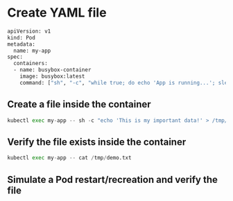 # Create YAML file

```bash
apiVersion: v1
kind: Pod
metadata:
  name: my-app
spec:
  containers:
  - name: busybox-container
    image: busybox:latest
    command: ["sh", "-c", "while true; do echo 'App is running...'; sleep 5; done"]
```

## Create a file inside the container

```python
kubectl exec my-app -- sh -c "echo 'This is my important data!' > /tmp/demo.txt"
```

## Verify the file exists inside the container
```python
kubectl exec my-app -- cat /tmp/demo.txt
```
## Simulate a Pod restart/recreation and verify the file
